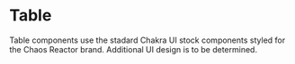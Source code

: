 # Table
Table components use the stadard Chakra UI stock components styled for the Chaos Reactor brand. Additional UI design is to be determined.